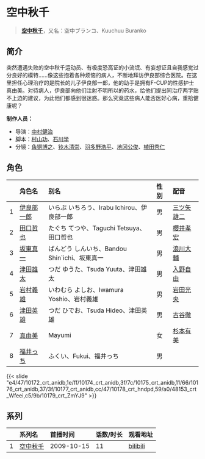 # 空中秋千


> <u>**[空中秋千](http://bgm.tv/subject/2531)**</u>，又名：空中ブランコ、Kuuchuu Buranko

## 简介


突然遭遇失败的空中秋千运动员、有极度恐高证的小流氓、有妄想证且自我感觉过分良好的模特……像这些抱着各种烦恼的病人，不断地拜访伊良部综合医院。在这里担任心理治疗的是院长的儿子伊良部一郎，他的助手是拥有F-CUP的性感护士真由美。对待病人，伊良部向他们注射不明所以的药水，给他们提出同治疗两字贴不上边的建议，为此他们都感到很迷惑。那么究竟这些病人能否医好心病，重拾健康呢？

**制作人员：**
- 导演：[中村健治](http://bgm.tv/person/2037)
- 脚本：[村山功](http://bgm.tv/person/14216)、[石川学](http://bgm.tv/person/11939)
- 分镜：[角铜博之](http://bgm.tv/person/631)、[铃木清崇](http://bgm.tv/person/13187)、[羽多野浩平](http://bgm.tv/person/21552)、[地冈公俊](http://bgm.tv/person/15915)、[植田秀仁](http://bgm.tv/person/806)

## 角色

|     |   角色名   |   别名  | 性别 |  配音  |
|:--- |:------  |:----      |:---  |:--   |
| 1 | [伊良部一郎](http://bgm.tv/character/10172) | いらぶ いちろう、Irabu Ichirou、伊良部一郎 | 男 | [三ツ矢雄二](http://bgm.tv/person/3249) |
| 2 | [田口哲也](http://bgm.tv/character/10174) | たぐち てつや、Taguchi Tetsuya、田口哲也 | 男 | [櫻井孝宏](http://bgm.tv/person/4015) |
| 3 | [坂東真一](http://bgm.tv/character/10175) | ばんどう しんいち、Bandou Shin`ichi、坂東真一 | 男 | [浪川大輔](http://bgm.tv/person/4254) |
| 4 | [津田雄太](http://bgm.tv/character/10176) | つだ ゆうた、Tsuda Yuuta、津田雄太 | 男 | [入野自由](http://bgm.tv/person/4258) |
| 5 | [岩村義雄](http://bgm.tv/character/10177) | いわむら よしお、Iwamura Yoshio、岩村義雄 | 男 | [岩田光央](http://bgm.tv/person/3889) |
| 6 | [津田英雄](http://bgm.tv/character/10178) | つだ ひでお、Tsuda Hideo、津田英雄 | 男 | [古谷徹](http://bgm.tv/person/4095) |
| 7 | [真由美](http://bgm.tv/character/48153) | Mayumi | 女 | [杉本有美](http://bgm.tv/person/64068) |
| 8 | [福井っち](http://bgm.tv/character/10179) | ふくい、Fukui、福井っち | 男 |  |

{{< slide "e4/47/10172_crt_anidb,1e/ff/10174_crt_anidb,3f/7c/10175_crt_anidb,11/66/10176_crt_anidb,37/3f/10177_crt_anidb,cc/47/10178_crt_hndpd,59/a0/48153_crt_Wfeei,c5/9b/10179_crt_ZmYJ9" >}}

## 系列

|     |   系列名   |   首播时间  | 话数/时长  | 观看地址 |
|:---  |:------    |:----      |:---       |:---  |
| 1 |[空中秋千](https://bgm.tv/subject/2531)| 2009-10-15 | 11 | [bilibili](https://www.bilibili.com/bangumi/play/ep21198)  |



